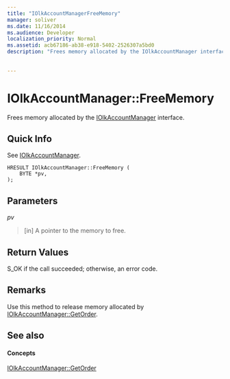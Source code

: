 ```yaml
---
title: "IOlkAccountManagerFreeMemory"
manager: soliver
ms.date: 11/16/2014
ms.audience: Developer
localization_priority: Normal
ms.assetid: acb67186-ab38-e918-5402-2526307a5bd0
description: "Frees memory allocated by the IOlkAccountManager interface."
 
 
---
```


# IOlkAccountManager::FreeMemory

Frees memory allocated by the [IOlkAccountManager](iolkaccountmanager.md) interface. 
  
## Quick Info

See [IOlkAccountManager](iolkaccountmanager.md).
  
```
HRESULT IOlkAccountManager::FreeMemory (  
    BYTE *pv, 
);
```

## Parameters

 _pv_
  
> [in] A pointer to the memory to free.
    
## Return Values

S_OK if the call succeeded; otherwise, an error code.
  
## Remarks

Use this method to release memory allocated by [IOlkAccountManager::GetOrder](iolkaccountmanager-getorder.md).
  
## See also

#### Concepts

[IOlkAccountManager::GetOrder](iolkaccountmanager-getorder.md)

